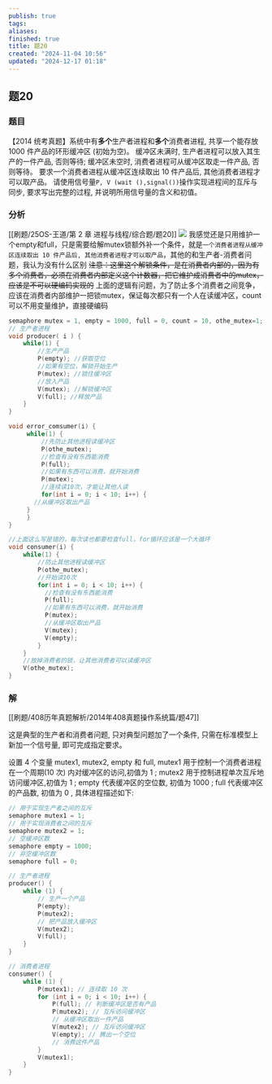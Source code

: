 ```yaml
---
publish: true
tags: 
aliases: 
finished: true
title: 题20
created: "2024-11-04 10:56"
updated: "2024-12-17 01:18"
---
```

## 题20
### 题目
【2014 统考真题】系统中有**多个**生产者进程和**多个**消费者进程, 共享一个能存放 1000 件产品的环形缓冲区 (初始为空)。
缓冲区未满时, 生产者进程可以放入其生产的一件产品, 否则等待; 
缓冲区未空时, 消费者进程可从缓冲区取走一件产品, 否则等待。
要求一个消费者进程从缓冲区连续取出 10 件产品后, 其他消费者进程才可以取产品。
请使用信号量`P, V (wait (),signal())`操作实现进程间的互斥与同步, 要求写出完整的过程, 并说明所用信号量的含义和初值。
### 分析
[[刷题/25OS-王道/第 2 章 进程与线程/综合题/题20]]
![](https://img.hwenyi.live/202411051534428.webp)
我感觉还是只用维护一个empty和full，只是需要给解mutex锁额外补一个条件，就是`一个消费者进程从缓冲区连续取出 10 件产品后, 其他消费者进程才可以取产品`，其他的和生产者-消费者问题，我认为没有什么区别
~~注意：这里这个解锁条件，是在消费者内部的，因为有多个消费者，必须在消费者内部定义这个计数器，把它维护成消费者中的mutex，应该是不可以硬编码实现的~~
上面的逻辑有问题，为了防止多个消费者之间竞争，应该在消费者内部维护一把锁mutex，保证每次都只有一个人在读缓冲区，count可以不用变量维护，直接硬编码
```c
semaphore mutex = 1, empty = 1000, full = 0, count = 10, othe_mutex=1; //这个计数器其实也可以不用变量维护，直接硬编码，应该也可以
// 生产者进程
void producer( i ) {
	while(1) {
		//生产产品
		P(empty); //获取空位
		//如果有空位，解锁开始生产
		P(mutex); //锁住缓冲区
		//放入产品
		V(mutex); //解锁缓冲区
		V(full); //释放产品
	}
}

void error_comsumer(i) {
	 while(1) {
		 //先防止其他进程读缓冲区
		 P(othe_mutex);
		 //检查有没有东西能消费
		 P(full);
		 //如果有东西可以消费，就开始消费
		 P(mutex);
		 //连续读10次，才能让其他人读
		 for(int i = 0; i < 10; i++) {
       //从缓冲区取出产品
     }
	 }
}

//上面这么写是错的，每次读也都要检查full，for循环应该是一个大循环
void consumer(i) {
	while(1) {
		//防止其他进程读缓冲区
		P(othe_mutex);
		//开始读10次
		for(int i = 0; i < 10; i++) {
	      //检查有没有东西能消费
	      P(full);
	      //如果有东西可以消费，就开始消费
	      P(mutex);
	      //从缓冲区取出产品
	      V(mutex);
	      V(empty);
	    }
	}
	//放掉消费者的锁，让其他消费者可以读缓冲区
	V(othe_mutex);
}
```
### 解
[[刷题/408历年真题解析/2014年408真题操作系统篇/题47]]

这是典型的生产者和消费者问题, 只对典型问题加了一个条件, 只需在标准模型上新加一个信号量, 即可完成指定要求。

设置 4 个变量 mutex1, mutex2, empty 和 full, mutex1 用于控制一个消费者进程在一个周期(10 次) 内对缓冲区的访问,初值为 1 ; 
mutex2 用于控制进程单次互斥地访问缓冲区,初值为 1 ; 
empty 代表缓冲区的空位数, 初值为 1000 ; 
full 代表缓冲区的产品数, 初值为 0 , 具体进程描述如下:

```c
// 用于实现生产者之间的互斥
semaphore mutex1 = 1;
// 用于实现消费者之间的互斥
semaphore mutex2 = 1;
// 空缓冲区数
semaphore empty = 1000;
// 非空缓冲区数
semaphore full = 0;

// 生产者进程
producer() {
    while (1) {
        // 生产一个产品
        P(empty);
        P(mutex2);
        // 把产品放入缓冲区
        V(mutex2);
        V(full);
    }
}

// 消费者进程
consumer() {
    while (1) {
        P(mutex1); // 连续取 10 次
        for (int i = 0; i < 10; i++) {
            P(full); // 判断缓冲区是否有产品
            P(mutex2); // 互斥访问缓冲区
            // 从缓冲区取出一件产品
            V(mutex2); // 互斥访问缓冲区
            V(empty); // 腾出一个空位
            // 消费这件产品
        }
        V(mutex1);
    }
}
```